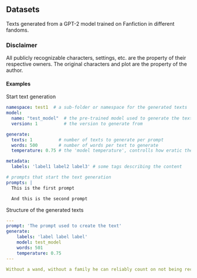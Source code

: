 ## Datasets
Texts generated from a GPT-2 model trained on Fanfiction in different fandoms.

### Disclaimer

All publicly recognizable characters, settings, etc. are the property of their respective owners. The original characters and plot are the property of the author.


#### Examples

Start text generation

```yaml
namespace: test1  # a sub-folder or namespace for the generated texts
model:
  name: "test_model"  # the pre-trained model used to generate the texts with
  version: 1          # the version to generate from

generate:
  texts: 1          # number of texts to generate per prompt
  words: 500        # number of words per text to generate
  temperature: 0.75 # the 'model temperature', controlls how eratic the text will be.

metadata:
  labels: 'label1 label2 label3' # some tags describing the content

# prompts that start the text generation
prompts: |
  This is the first prompt

  And this is the second prompt
```

Structure of the generated texts

```yaml
---
prompt: 'The prompt used to create the text'
generate:
	labels: 'label label label'
	model: test_model
	words: 501
	temperature: 0.75
---

Without a wand, without a family he can reliably count on not being recognized, and without his own parents helping him, which isn’t a stretch."I’m sorry, I can’t even help you," he murmurs, brushing his hair back from his forehead."You’re a boy, Harry."
```
